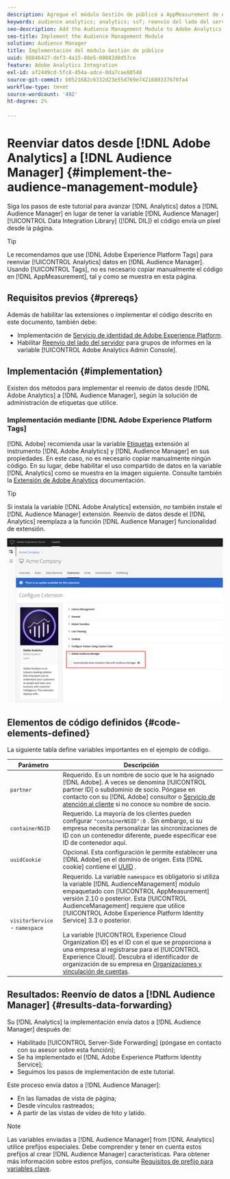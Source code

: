 ```yaml
---
description: Agregue el módulo Gestión de público a AppMeasurement de Adobe Analytics para reenviar datos de Analytics al Audience Manager en lugar de hacer que el código de Data Integration Library de Audience Manager (DIL) envíe un píxel desde la página.
keywords: audience analytics; analytics; ssf; reenvío del lado del servidor
seo-description: Add the Audience Management Module to Adobe Analytics AppMeasurement to forward Analytics data to Audience Manager instead of having the Audience Manager Data Integration Library (DIL) code send a pixel from the page.
seo-title: Implement the Audience Management Module
solution: Audience Manager
title: Implementación del módulo Gestión de público
uuid: 08846427-def3-4a15-88e5-08882d8d57ce
feature: Adobe Analytics Integration
exl-id: af2449cd-5fc8-454a-adce-0da7cae80548
source-git-commit: b0521682c6332d23e55d769e7421680337670fa4
workflow-type: tm+mt
source-wordcount: '492'
ht-degree: 2%

---
```


# Reenviar datos desde [!DNL Adobe Analytics] a [!DNL Audience Manager] {#implement-the-audience-management-module}

Siga los pasos de este tutorial para avanzar [!DNL Analytics] datos a [!DNL Audience Manager] en lugar de tener la variable [!DNL Audience Manager] [!UICONTROL Data Integration Library] ([!DNL DIL]) el código envía un píxel desde la página.

>[!TIP]
>
>Le recomendamos que use [!DNL Adobe Experience Platform Tags] para reenviar [!UICONTROL Analytics] datos en [!DNL Audience Manager]. Usando [!UICONTROL Tags], no es necesario copiar manualmente el código en [!DNL AppMeasurement], tal y como se muestra en esta página.

## Requisitos previos {#prereqs}

Además de habilitar las extensiones o implementar el código descrito en este documento, también debe:

* Implementación de [Servicio de identidad de Adobe Experience Platform](https://experienceleague.adobe.com/docs/id-service/using/home.html).
* Habilitar [Reenvío del lado del servidor](https://experienceleague.adobe.com/docs/analytics/admin/admin-tools/server-side-forwarding/ssf.html) para grupos de informes en la variable [!UICONTROL Adobe Analytics Admin Console].

## Implementación {#implementation}

Existen dos métodos para implementar el reenvío de datos desde [!DNL Adobe Analytics] a [!DNL Audience Manager], según la solución de administración de etiquetas que utilice.

### Implementación mediante [!DNL Adobe Experience Platform Tags]

[!DNL Adobe] recomienda usar la variable [Etiquetas](https://experienceleague.adobe.com/docs/experience-platform/tags/home.html?lang=en) extensión al instrumento [!DNL Adobe Analytics] y [!DNL Audience Manager] en sus propiedades. En este caso, no es necesario copiar manualmente ningún código. En su lugar, debe habilitar el uso compartido de datos en la variable [!DNL Analytics] como se muestra en la imagen siguiente. Consulte también la [Extensión de Adobe Analytics](https://experienceleague.adobe.com/docs/experience-platform/tags/extensions/adobe/analytics/overview.html#adobe-audience-manager) documentación.

>[!TIP]
>
>Si instala la variable [!DNL Adobe Analytics] extensión, *no* también instale el [!DNL Audience Manager] extensión. Reenvío de datos desde el [!DNL Analytics] reemplaza a la función [!DNL Audience Manager] funcionalidad de extensión.

![Habilitación del uso compartido de datos desde la extensión de Adobe Analytics al Audience Manager](/help/using/integration/assets/analytics-to-aam.png)

## Elementos de código definidos {#code-elements-defined}

La siguiente tabla define variables importantes en el ejemplo de código.

| Parámetro | Descripción |
|--- |--- |
| `partner` | Requerido. Es un nombre de socio que le ha asignado [!DNL Adobe]. A veces se denomina [!UICONTROL partner ID] o subdominio de socio.  Póngase en contacto con su [!DNL Adobe] consultor o [Servicio de atención al cliente](https://helpx.adobe.com/es/marketing-cloud/contact-support.html) si no conoce su nombre de socio. |
| `containerNSID` | Requerido. La mayoría de los clientes pueden configurar  `"containerNSID":0` . Sin embargo, si su empresa necesita personalizar las sincronizaciones de ID con un contenedor diferente, puede especificar ese ID de contenedor aquí. |
| `uuidCookie` | Opcional. Esta configuración le permite establecer una [!DNL Adobe] en el dominio de origen. Esta [!DNL cookie] contiene el [UUID](../../reference/ids-in-aam.md) . |
| `visitorService` - `namespace` | Requerido. La variable `namespace` es obligatorio si utiliza la variable [!DNL AudienceManagement] módulo empaquetado con [!UICONTROL AppMeasurement] versión 2.10 o posterior. Esta [!UICONTROL AudienceManagement] requiere que utilice [!UICONTROL Adobe Experience Platform Identity Service] 3.3 o posterior. <br><br>La variable [!UICONTROL Experience Cloud Organization ID] es el ID con el que se proporciona a una empresa al registrarse para el [!UICONTROL Experience Cloud]. Descubra el identificador de organización de su empresa en [Organizaciones y vinculación de cuentas](https://experienceleague.adobe.com/docs/core-services/interface/manage-users-and-products/organizations.html). |

## Resultados: Reenvío de datos a [!DNL Audience Manager] {#results-data-forwarding}

Su [!DNL Analytics] la implementación envía datos a [!DNL Audience Manager] después de:

* Habilitado [!UICONTROL Server-Side Forwarding] (póngase en contacto con su asesor sobre esta función);
* Se ha implementado el [!DNL Adobe Experience Platform Identity Service];
* Seguimos los pasos de implementación de este tutorial.

Este proceso envía datos a [!DNL Audience Manager]:

* En las llamadas de vista de página;
* Desde vínculos rastreados;
* A partir de las vistas de vídeo de hito y latido.

>[!NOTE]
>
>Las variables enviadas a [!DNL Audience Manager] from [!DNL Analytics] utilice prefijos especiales. Debe comprender y tener en cuenta estos prefijos al crear [!DNL Audience Manager] características. Para obtener más información sobre estos prefijos, consulte [Requisitos de prefijo para variables clave](../../features/traits/trait-variable-prefixes.md).
